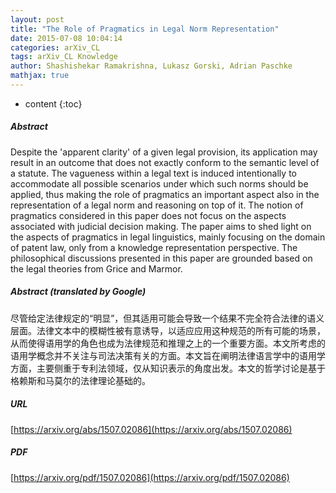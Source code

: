 ```yaml
---
layout: post
title: "The Role of Pragmatics in Legal Norm Representation"
date: 2015-07-08 10:04:14
categories: arXiv_CL
tags: arXiv_CL Knowledge
author: Shashishekar Ramakrishna, Lukasz Gorski, Adrian Paschke
mathjax: true
---
```


* content
{:toc}

##### Abstract
Despite the 'apparent clarity' of a given legal provision, its application may result in an outcome that does not exactly conform to the semantic level of a statute. The vagueness within a legal text is induced intentionally to accommodate all possible scenarios under which such norms should be applied, thus making the role of pragmatics an important aspect also in the representation of a legal norm and reasoning on top of it. The notion of pragmatics considered in this paper does not focus on the aspects associated with judicial decision making. The paper aims to shed light on the aspects of pragmatics in legal linguistics, mainly focusing on the domain of patent law, only from a knowledge representation perspective. The philosophical discussions presented in this paper are grounded based on the legal theories from Grice and Marmor.

##### Abstract (translated by Google)
尽管给定法律规定的“明显”，但其适用可能会导致一个结果不完全符合法律的语义层面。法律文本中的模糊性被有意诱导，以适应应用这种规范的所有可能的场景，从而使得语用学的角色也成为法律规范和推理之上的一个重要方面。本文所考虑的语用学概念并不关注与司法决策有关的方面。本文旨在阐明法律语言学中的语用学方面，主要侧重于专利法领域，仅从知识表示的角度出发。本文的哲学讨论是基于格赖斯和马莫尔的法律理论基础的。

##### URL
[https://arxiv.org/abs/1507.02086](https://arxiv.org/abs/1507.02086)

##### PDF
[https://arxiv.org/pdf/1507.02086](https://arxiv.org/pdf/1507.02086)

